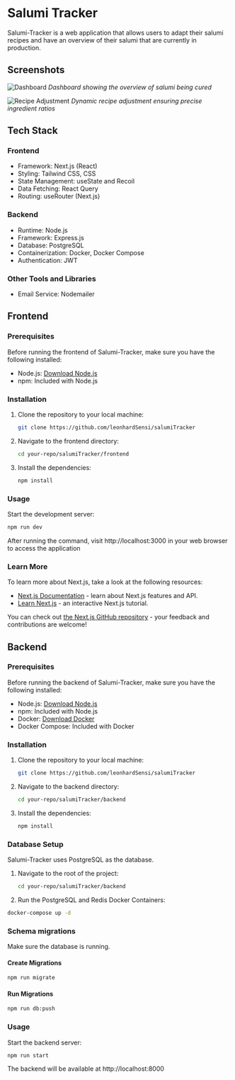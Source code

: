 # Salumi Tracker

Salumi-Tracker is a web application that allows users to adapt their salumi recipes and have an overview of their salumi that are currently in production.
## Screenshots
![Dashboard](https://github.com/leonhardSensi/salumiTracker/assets/108275034/8abc6826-eef6-49bd-9d96-138b1feb3ef0.png)
*Dashboard showing the overview of salumi being cured*

![Recipe Adjustment](https://github.com/leonhardSensi/salumiTracker/assets/108275034/4a261419-1a8d-45e1-a647-f5ff41ea76c2.png)
*Dynamic recipe adjustment ensuring precise ingredient ratios*

## Tech Stack
### Frontend 
- Framework: Next.js (React)
- Styling: Tailwind CSS, CSS
- State Management: useState and Recoil
- Data Fetching: React Query
- Routing: useRouter (Next.js)

### Backend
- Runtime: Node.js
- Framework: Express.js
- Database: PostgreSQL
- Containerization: Docker, Docker Compose
- Authentication: JWT

### Other Tools and Libraries
- Email Service: Nodemailer

## Frontend

### Prerequisites

Before running the frontend of Salumi-Tracker, make sure you have the following installed:

- Node.js: [Download Node.js](https://nodejs.org/)
- npm: Included with Node.js

### Installation

1.  Clone the repository to your local machine:

    ```bash
    git clone https://github.com/leonhardSensi/salumiTracker
    ```

2.  Navigate to the frontend directory:

    ```bash
    cd your-repo/salumiTracker/frontend
    ```

3.  Install the dependencies:
    ```bash
    npm install
    ```

### Usage

Start the development server:

```bash
npm run dev
```

After running the command, visit http://localhost:3000 in your web browser to access the application

### Learn More

To learn more about Next.js, take a look at the following resources:

- [Next.js Documentation](https://nextjs.org/docs) - learn about Next.js features and API.
- [Learn Next.js](https://nextjs.org/learn) - an interactive Next.js tutorial.

You can check out [the Next.js GitHub repository](https://github.com/vercel/next.js/) - your feedback and contributions are welcome!

## Backend

### Prerequisites

Before running the backend of Salumi-Tracker, make sure you have the following installed:

- Node.js: [Download Node.js](https://nodejs.org)
- npm: Included with Node.js
- Docker: [Download Docker](https://www.docker.com)
- Docker Compose: Included with Docker

### Installation

1.  Clone the repository to your local machine:

    ```bash
    git clone https://github.com/leonhardSensi/salumiTracker
    ```

2.  Navigate to the backend directory:
    ```bash
    cd your-repo/salumiTracker/backend
    ```
3.  Install the dependencies:
    ```bash
    npm install
    ```

### Database Setup

Salumi-Tracker uses PostgreSQL as the database.

1. Navigate to the root of the project:

   ```bash
   cd your-repo/salumiTracker/backend
   ```

2. Run the PostgreSQL and Redis Docker Containers:

```bash
docker-compose up -d
```

### Schema migrations

Make sure the database is running.

#### Create Migrations

```bash
npm run migrate
```

#### Run Migrations

```bash
npm run db:push
```


### Usage

Start the backend server:

```bash
npm run start
```

The backend will be available at http://localhost:8000

